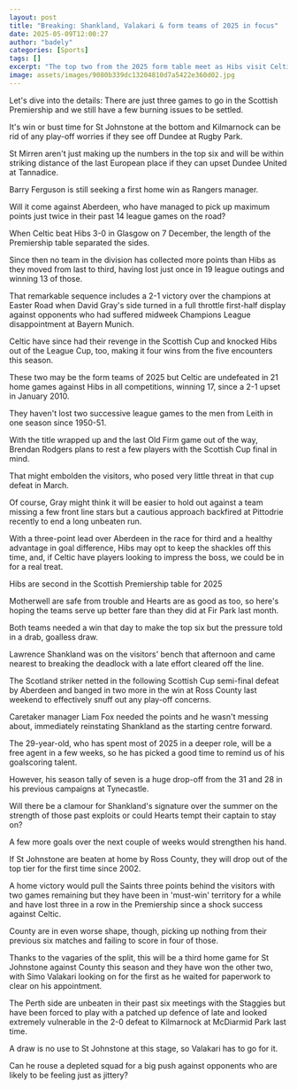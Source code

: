 ```yaml
---
layout: post
title: "Breaking: Shankland, Valakari & form teams of 2025 in focus"
date: 2025-05-09T12:00:27
author: "badely"
categories: [Sports]
tags: []
excerpt: "The top two from the 2025 form table meet as Hibs visit Celtic Park, while St Johnstone need a win as Hearts skipper rediscovers his shooting boots."
image: assets/images/9080b339dc13204810d7a5422e360d02.jpg
---
```


Let's dive into the details: There are just three games to go in the Scottish Premiership and we still have a few burning issues to be settled.

It's win or bust time for St Johnstone at the bottom and Kilmarnock can be rid of any play-off worries if they see off Dundee at Rugby Park.

St Mirren aren't just making up the numbers in the top six and will be within striking distance of the last European place if they can upset Dundee United at Tannadice.

Barry Ferguson is still seeking a first home win as Rangers manager. 

Will it come against Aberdeen, who have managed to pick up maximum points just twice in their past 14 league games on the road?

When Celtic beat Hibs 3-0 in Glasgow on 7 December, the length of the Premiership table separated the sides.

Since then no team in the division has collected more points than Hibs as they moved from last to third, having lost just once in 19 league outings and winning 13 of those.

That remarkable sequence includes a 2-1 victory over the champions at Easter Road when David Gray's side turned in a full throttle first-half display against opponents who had suffered midweek Champions League disappointment at Bayern Munich. 

Celtic have since had their revenge in the Scottish Cup and knocked Hibs out of the League Cup, too, making it four wins from the five encounters this season.

These two may be the form teams of 2025 but Celtic are undefeated in 21 home games against Hibs in all competitions, winning 17, since a 2-1 upset in January 2010. 

They haven't lost two successive league games to the men from Leith in one season since 1950-51.

With the title wrapped up and the last Old Firm game out of the way, Brendan Rodgers plans to rest a few players with the Scottish Cup final in mind.

That might embolden the visitors, who posed very little threat in that cup defeat in March. 

Of course, Gray might think it will be easier to hold out against a team missing a few front line stars but a cautious approach backfired at Pittodrie recently to end a long unbeaten run. 

With a three-point lead over Aberdeen in the race for third and a healthy advantage in goal difference, Hibs may opt to keep the shackles off this time, and, if Celtic have players looking to impress the boss, we could be in for a real treat.

Hibs are second in the Scottish Premiership table for 2025

Motherwell are safe from trouble and Hearts are as good as too, so here's hoping the teams serve up better fare than they did at Fir Park last month.

Both teams needed a win that day to make the top six but the pressure told in a drab, goalless draw.

Lawrence Shankland was on the visitors' bench that afternoon and came nearest to breaking the deadlock with a late effort cleared off the line.

The Scotland striker netted in the following Scottish Cup semi-final defeat by Aberdeen and banged in two more in the win at Ross County last weekend to effectively snuff out any play-off concerns.

Caretaker manager Liam Fox needed the points and he wasn't messing about, immediately reinstating Shankland as the starting centre forward.

The 29-year-old, who has spent most of 2025 in a deeper role, will be a free agent in a few weeks, so he has picked a good time to remind us of his goalscoring talent.

However, his season tally of seven is a huge drop-off from the 31 and 28 in his previous campaigns at Tynecastle.

Will there be a clamour for Shankland's signature over the summer on the strength of those past exploits or could Hearts tempt their captain to stay on? 

A few more goals over the next couple of weeks would strengthen his hand.

If St Johnstone are beaten at home by Ross County, they will drop out of the top tier for the first time since 2002.

A home victory would pull the Saints three points behind the visitors with two games remaining but they have been in 'must-win' territory for a while and have lost three in a row in the Premiership since a shock success against Celtic.

County are in even worse shape, though, picking up nothing from their previous six matches and failing to score in four of those.

Thanks to the vagaries of the split, this will be a third home game for St Johnstone against County this season and they have won the other two, with Simo Valakari looking on for the first as he waited for paperwork to clear on his appointment.

The Perth side are unbeaten in their past six meetings with the Staggies but have been forced to play with a patched up defence of late and looked extremely vulnerable in the 2-0 defeat to Kilmarnock at McDiarmid Park last time.

A draw is no use to St Johnstone at this stage, so Valakari has to go for it. 

Can he rouse a depleted squad for a big push against opponents who are likely to be feeling just as jittery?

